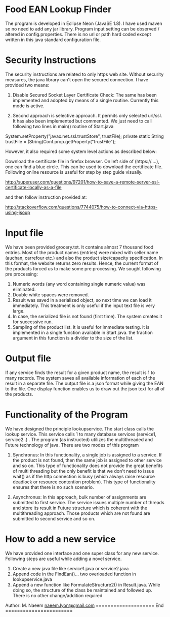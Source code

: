 
Food EAN Lookup Finder
======================

The program is developed in Eclipse Neon (JavaSE 1.8). I have used maven so no need to add any jar library. Program input setting can be observed / altered in config.properties. There is no url or path hard coded except written in this java standard configuration file.  

# Security Instructions

The security instructions are related to only https web site. Without security measures, the java library can't open the secured connection. I have provided two means:

1. Disable Secured Socket Layer Certificate Check: The same has been implemented and adopted by means of a single routine. Currently this mode is active.

2. Second approach is selective approach. It permits only selected url/ssl. It has also been implemented but commented. We just need to call following two lines in main() routine of Start.java

System.setProperty("javax.net.ssl.trustStore", trustFile);
private static String trustFile  = (String)Conf.prop.getProperty("trustFile");		

However, it also required some system level actions as described below: 

Download the certificate file in firefox browser. On left side of (https://....), one can find a blue circle. This can be used to download the certificate file. Following online resource is useful for step by step guide visually.
 
http://superuser.com/questions/97201/how-to-save-a-remote-server-ssl-certificate-locally-as-a-file
 
 and then follow instruction provided at: 
 
 http://stackoverflow.com/questions/7744075/how-to-connect-via-https-using-jsoup

# Input file

We have been provided grocery.txt. It contains almost 7 thousand food entries. Most of the product names (entries) were mixed with seller name (auchan, carrefour etc.) and also the product size/capacity specification. In this format, the website returns zero results. Hence, the current format of the products forced us to make some pre processing. We sought following pre processing:

1. Numeric words (any word containing single numeric value) was eliminated.
2. Double white spaces were removed.
3. Result was saved in a serialized object, so next time we can load it immediately. This treatment is only useful if the input text file is very large.
4. In case, the serialized file is not found (first time). The system creates it for successive run. 
5. Sampling of the product list. It is useful for immediate testing. it is implemented in a single function available in Start.java. the fraction argument in this function is a divider to the size of the list.

# Output file

If any service finds the result for a given product name, the result is 1 to many records. The system saves all available information of each of the result in a separate file. The output file is a json format while giving the EAN to the file. One display function enables us to draw out the json text for all of the products.


# Functionality of the Program

We have designed the principle lookupservice. The start class calls the lookup service. This service calls 1 to many database services (service1, service2..) . The program (as instructed) utilizes the multithreaded and Future technology of java. There are two modes of this program

1. Synchronus: In this functionality, a single job is assigned to a service. If the product is not found, then the same job is assigned to other service and so on. This type of functionality does not provide the great benefits of multi threading but the only benefit is that we don't need to issue wait() as if the http connection is busy (which always raise resource deadlock or resource contention problem). This type of functionality ensures that there is no such scenario.

2. Asynchronus: In this approach, bulk number of assignments are submitted to first service. The service issues multiple number of threads and store its result in Future<T> structure which is coherent with the multithreading approach. Those products which are not found are submitted to second service and so on.      

# How to add a new service

We have provided one interface and one super class for any new service. Following steps are useful while adding a novel service.
1. Create a new java file like service1.java or service2.java
2. Append code in the FindEan()... two overloaded function in lookupservice.java
3. Append a new function like FormulateStructure2() in Result.java. While doing so, the structure of the class be maintained and followed up. There is no other change/addition required 


Author: M. Naeem 
naeem.lyon@gmail.com
==================== End =======================    
